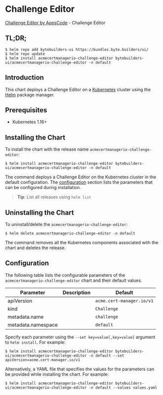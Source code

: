# Challenge Editor

[Challenge Editor by AppsCode](https://byte.builders) - Challenge Editor

## TL;DR;

```console
$ helm repo add bytebuilders-ui https://bundles.byte.builders/ui/
$ helm repo update
$ helm install acmecertmanagerio-challenge-editor bytebuilders-ui/acmecertmanagerio-challenge-editor -n default
```

## Introduction

This chart deploys a Challenge Editor on a [Kubernetes](http://kubernetes.io) cluster using the [Helm](https://helm.sh) package manager.

## Prerequisites

- Kubernetes 1.16+

## Installing the Chart

To install the chart with the release name `acmecertmanagerio-challenge-editor`:

```console
$ helm install acmecertmanagerio-challenge-editor bytebuilders-ui/acmecertmanagerio-challenge-editor -n default
```

The command deploys a Challenge Editor on the Kubernetes cluster in the default configuration. The [configuration](#configuration) section lists the parameters that can be configured during installation.

> **Tip**: List all releases using `helm list`

## Uninstalling the Chart

To uninstall/delete the `acmecertmanagerio-challenge-editor`:

```console
$ helm delete acmecertmanagerio-challenge-editor -n default
```

The command removes all the Kubernetes components associated with the chart and deletes the release.

## Configuration

The following table lists the configurable parameters of the `acmecertmanagerio-challenge-editor` chart and their default values.

|     Parameter      | Description |               Default                |
|--------------------|-------------|--------------------------------------|
| apiVersion         |             | <code>acme.cert-manager.io/v1</code> |
| kind               |             | <code>Challenge</code>               |
| metadata.name      |             | <code>challenge</code>               |
| metadata.namespace |             | <code>default</code>                 |


Specify each parameter using the `--set key=value[,key=value]` argument to `helm install`. For example:

```console
$ helm install acmecertmanagerio-challenge-editor bytebuilders-ui/acmecertmanagerio-challenge-editor -n default --set apiVersion=acme.cert-manager.io/v1
```

Alternatively, a YAML file that specifies the values for the parameters can be provided while
installing the chart. For example:

```console
$ helm install acmecertmanagerio-challenge-editor bytebuilders-ui/acmecertmanagerio-challenge-editor -n default --values values.yaml
```
